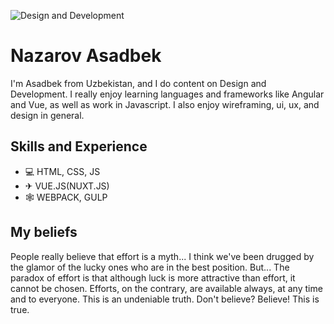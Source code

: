 <!-- ![Design and Development](https://arturssmirnovs.github.io/github-profile-readme-generator/images/banner.png) -->

![Design and Development](https://github.com/NazarovAsadbek/NazarovAsadbek/blob/main/Black%20Technology%20LinkedIn%20Banner.png)
<!--  -->
# Nazarov Asadbek

I'm Asadbek from Uzbekistan, and I do content on Design and Development. I really enjoy learning languages and frameworks like Angular and Vue, as well as work in Javascript. I also enjoy wireframing, ui, ux, and design in general.

## Skills and Experience
* 💻 HTML, CSS, JS
* ✈ VUE.JS(NUXT.JS)
* 🕸 WEBPACK, GULP

## My beliefs
People really believe that effort is a myth... I think we've been drugged by the glamor of the lucky ones who are in the best position. But... The paradox of effort is that although luck is more attractive than effort, it cannot be chosen. Efforts, on the contrary, are available always, at any time and to everyone. This is an undeniable truth. Don't believe? Believe! This is true.

<!-- ## Examples of work -->


<!-- [<img src='https://cdn.jsdelivr.net/npm/simple-icons@3.0.1/icons/telegram.svg' alt='github' height='40'>](https://t.me/Nazarov_Asadbek1) -->
